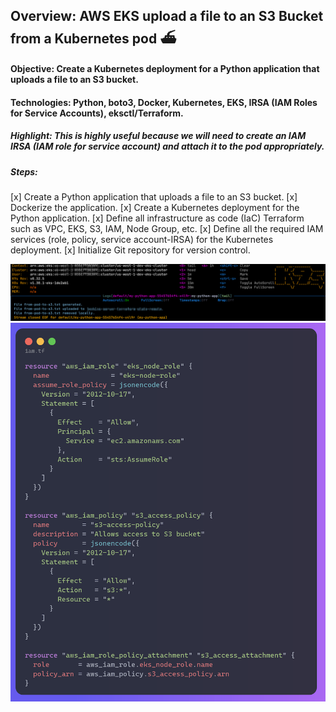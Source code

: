 ## Overview: AWS EKS upload a file to an S3 Bucket from a Kubernetes pod ⛴️

#### Objective: Create a Kubernetes deployment for a Python application that uploads a file to an S3 bucket.
#### Technologies: Python, boto3, Docker, Kubernetes, EKS, IRSA (IAM Roles for Service Accounts), eksctl/Terraform.

##### Highlight: This is highly useful because we will need to create an IAM IRSA (IAM role for service account) and attach it to the pod appropriately.

##### Steps:

[x] Create a Python application that uploads a file to an S3 bucket.
[x] Dockerize the application.
[x] Create a Kubernetes deployment for the Python application.
[x] Define all infrastructure as code (IaC) Terraform such as VPC, EKS, S3, IAM, Node Group, etc.
[x] Define all the required IAM services (role, policy, service account-IRSA) for the Kubernetes deployment.
[x] Initialize Git repository for version control.

![codesnap](https://github.com/assafdori/pod-to-s3/blob/main/k9s.png)
![codesnap](https://github.com/assafdori/pod-to-s3/blob/main/codesnap.png)


